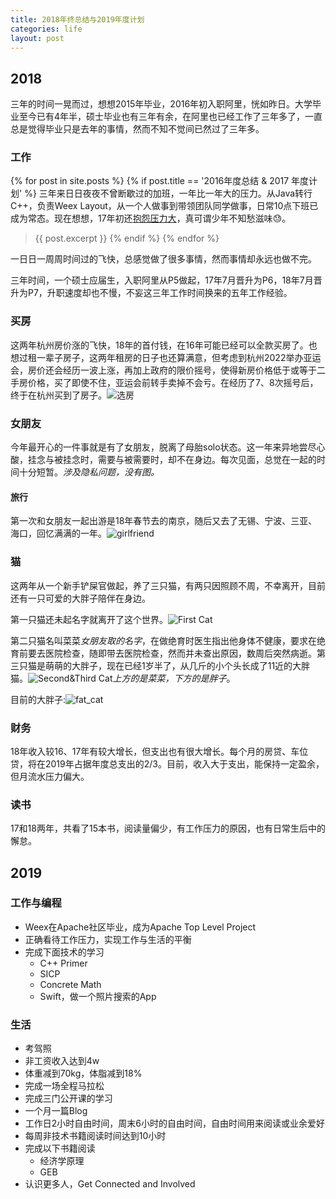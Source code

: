 ```yaml
---
title: 2018年终总结与2019年度计划
categories: life
layout: post
---
```



## 2018
三年的时间一晃而过，想想2015年毕业，2016年初入职阿里，恍如昨日。大学毕业至今已有4年半，硕士毕业也有三年有余，在阿里也已经工作了三年多了，一直总是觉得毕业只是去年的事情，然而不知不觉间已然过了三年多。

### 工作
{% for post in site.posts %}
    {% if post.title == '2016年度总结 & 2017 年度计划' %}
三年来日日夜夜不曾断歇过的加班，一年比一年大的压力。从Java转行C++，负责Weex Layout，从一个人做事到带领团队同学做事，日常10点下班已成为常态。现在想想，17年初还[抱怨压力大]({{post.url}})，真可谓少年不知愁滋味:sweat:。

>{{ post.excerpt }}
    {% endif %}
{% endfor %}

一日日一周周时间过的飞快，总感觉做了很多事情，然而事情却永远也做不完。

三年时间，一个硕士应届生，入职阿里从P5做起，17年7月晋升为P6，18年7月晋升为P7，升职速度却也不慢，不妄这三年工作时间换来的五年工作经验。

### 买房
这两年杭州房价涨的飞快，18年的首付钱，在16年可能已经可以全款买房了。也想过租一辈子房子，这两年租房的日子也还算满意，但考虑到杭州2022举办亚运会，房价还会经历一波上涨，再加上政府的限价摇号，使得新房价格低于或等于二手房价格，买了即使不住，亚运会前转手卖掉不会亏。在经历了7、8次摇号后，终于在杭州买到了房子。![选房](/assets/img/2019-01-05/home_paper.jpg)

### 女朋友
今年最开心的一件事就是有了女朋友，脱离了母胎solo状态。这一年来异地尝尽心酸，挂念与被挂念时，需要与被需要时，却不在身边。每次见面，总觉在一起的时间十分短暂。*涉及隐私问题，没有图。*

#### 旅行
第一次和女朋友一起出游是18年春节去的南京，随后又去了无锡、宁波、三亚、海口，回忆满满的一年。![girlfriend](/assets/img/2019-01-05/girlfriend.jpg)

### 猫
这两年从一个新手铲屎官做起，养了三只猫，有两只因照顾不周，不幸离开，目前还有一只可爱的大胖子陪伴在身边。

第一只猫还未起名字就离开了这个世界。![First Cat](/assets/img/2019-01-05/first_cat.jpg)

第二只猫名叫菜菜*女朋友取的名字*，在做绝育时医生指出他身体不健康，要求在绝育前要去医院检查，随即带去医院检查，然而并未查出原因，数周后突然病逝。第三只猫是萌萌的大胖子，现在已经1岁半了，从几斤的小个头长成了11近的大胖猫。![Second&Third Cat](/assets/img/2019-01-05/second_third.jpg)*上方的是菜菜，下方的是胖子*。

目前的大胖子:![fat_cat](/assets/img/2019-01-05/fat_cat.jpg)

### 财务
18年收入较16、17年有较大增长，但支出也有很大增长。每个月的房贷、车位贷，将在2019年占据年度总支出的2/3。目前，收入大于支出，能保持一定盈余，但月流水压力偏大。

### 读书
17和18两年，共看了15本书，阅读量偏少，有工作压力的原因，也有日常生后中的懈怠。

## 2019
### 工作与编程
* Weex在Apache社区毕业，成为Apache Top Level Project
* 正确看待工作压力，实现工作与生活的平衡
* 完成下面技术的学习
    * C++ Primer
    * SICP
    * Concrete Math
    * Swift，做一个照片搜索的App

### 生活
* 考驾照
* 非工资收入达到4w
* 体重减到70kg，体脂减到18%
* 完成一场全程马拉松
* 完成三门公开课的学习
* 一个月一篇Blog
* 工作日2小时自由时间，周末6小时的自由时间，自由时间用来阅读或业余爱好
* 每周非技术书籍阅读时间达到10小时
* 完成以下书籍阅读
    * 经济学原理
    * GEB
* 认识更多人，Get Connected and Involved


